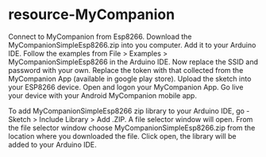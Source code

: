 # resource-MyCompanion
Connect to MyCompanion from Esp8266.
Download the MyCompanionSimpleEsp8266.zip into you computer. Add it to your Arduino IDE. Follow the examples from File > Examples > MyCompanionSimpleEsp8266 in the Arduino IDE. Now replace the SSID and password with your own. Replace the token with that collected from the MyCompanion App (available in google play store). Upload the sketch into your ESP8266 device. Open and logon your MyCompanion App. Go live your device with your Android MyCompanion mobile app.

To add MyCompanionSimpleEsp8266 zip library to your Arduino IDE, go - Sketch > Include Library > Add .ZIP. A file selector window will open. From the file selector window choose MyCompanionSimpleEsp8266.zip from the location where you downloaded the file. Click open, the library will be added to your Arduino IDE. 
